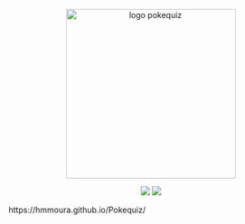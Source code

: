 <p align="center">
<img width="300" height="300" alt="logo pokequiz" src="https://github.com/user-attachments/assets/dab169ab-1153-4259-9674-ea204982b38c" />
</p>
<p align="center">
<img loading="lazy" src="https://img.shields.io/badge/Em%20desenvolvimento%20-%20Em%20desenvolvimento?label=Status"/>
<img loading="lazy" src="![GitHub Org's stars](https://img.shields.io/github/stars/camilafernanda?style=social)"/>
</p>
https://hmmoura.github.io/Pokequiz/

